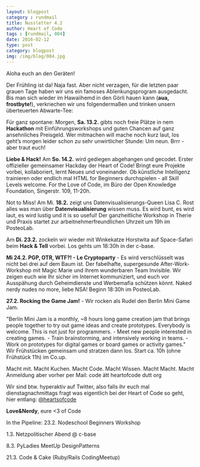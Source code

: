 ```yaml
---
layout: blogpost
category : rundmail
title: Nussletter 4.2
author: Heart of Code
tags : [rundmail, 004]
date: 2016-02-12
type: post
category: blogpost
img: /img/blog/004.jpg
---
```


Aloha euch an den Geräten!

Der Frühling ist da! Naja fast. Aber nicht verzagen, für die letzten paar grauen Tage haben wir uns ein famoses Ablenkungsprogram ausgedacht. Bis man sich wieder im Hawaiihemd in den Görli hauen kann (**aua, frostbyte!**), verkriechen wir uns folgendermaßen und trinken unsern überteuerten Abwarte-Tee:

Für ganz spontane: Morgen, **Sa. 13.2.** gibts noch freie Plätze in nem **Hackathon** mit Einführungsworkshops und guten Chancen auf ganz ansehnliches Preisgeld. Wer mitmachen will mache noch kurz laut, los geht’s morgen leider schon zu sehr unwirtlicher Stunde: Um neun. Brrr - aber traut euch!

**Liebe & Hack!** Am **So. 14.2.** wird gediegen abgehangen und gecodet. Erster offizieller gemeinsamer Hackday der Heart of Code! Bringt eure Projekte vorbei, kollaboriert, lernt Neues und voneinander. Ob künstliche Intelligenz trainieren oder endlich mal HTML for Beginners durchspielen - all Skill Levels welcome. For the Love of Code, im Büro der Open Knowledge Foundation, Singerstr. 109, 11-20h.

Not to Miss! Am Mi. **18.2.** zeigt uns Datenvisualisierungs-Queen Lisa C. Rost alles was man über **Datenvisualisierung** wissen muss. Es wird bunt, es wird laut, es wird lustig und it is so useful! Der ganzheitliche Workshop in Therie und Praxis startet zur arbeitnehmerfreundlichen Uhrzeit um 19h im PosteoLab.

Am **Di. 23.2.** zockeln wir wieder mit Winkekatze Horstwita auf Space-Safari beim **Hack & Tell** vorbei. Los gehts um 18:30h in der c-base.

**Mi 24.2. PGP, OTR, WTF?! - Le Cryptoparty** - Es wird verschlüsselt was nicht bei drei auf dem Baum ist. Der fabelhafte, supergesunde After-Work-Workshop mit Magic Marie und ihrem wunderbaren Team Invisible. Wir zeigen euch wie Ihr sicher im Internet kommuniziert, und euch vor Ausspähung durch Geheimdienste und Werbemafia schützen könnt. Naked nerdy nudes no more, liebe NSA! Beginn 18:30h im PosteoLab.

**27.2. Rocking the Game Jam!** - Wir rocken als Rudel den Berlin Mini Game Jam.

"Berlin Mini Jam is a monthly, ~8 hours long game creation jam that brings people together to try out game ideas and create prototypes. Everybody is welcome. This is not just for programmers. - Meet new people interested in creating games. - Train brainstorming, and intensively working in teams. - Work on prototypes for digital games or board games or activity games." Wir Frühstücken gemeinsam und stratzen dann los. Start ca. 10h (ohne Frühstück 11h) im Co.up.

Macht mit. Macht Kuchen. Macht Code. Macht Wissen. Macht Macht. Macht Anmeldung aber vorher per Mail: code ätt heartofcode dutt org

Wir sind btw. hyperaktiv auf Twitter, also falls ihr euch mal dienstagnachmittags fragt was eigentlich bei der Heart of Code so geht, hier entlang: <a href="https://twitter.com/heartsofcode">@heartsofcode</a>

**Love&Nerdy**,
eure <3 of Code



In the Pipeline:
23.2. Nodeschool Beginners Workshop

1.3. Netzpolitischer Abend @ c-base

8.3. PyLadies MeetUp DesignPatterns

21.3. Code & Cake (Ruby/Rails CodingMeetup)
